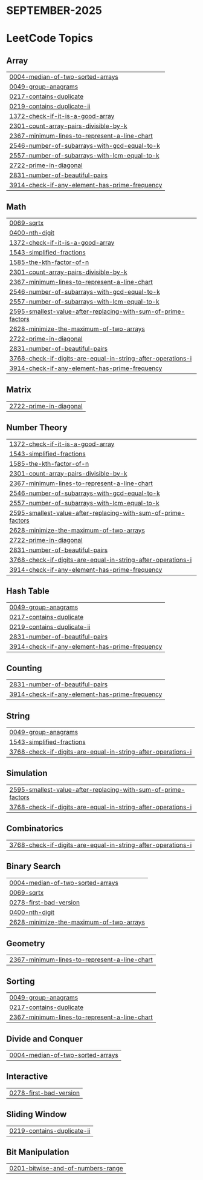 # SEPTEMBER-2025
<!---LeetCode Topics Start-->
# LeetCode Topics
## Array
|  |
| ------- |
| [0004-median-of-two-sorted-arrays](https://github.com/Gundekari-Srinidhi/SEPTEMBER-2025/tree/master/0004-median-of-two-sorted-arrays) |
| [0049-group-anagrams](https://github.com/Gundekari-Srinidhi/SEPTEMBER-2025/tree/master/0049-group-anagrams) |
| [0217-contains-duplicate](https://github.com/Gundekari-Srinidhi/SEPTEMBER-2025/tree/master/0217-contains-duplicate) |
| [0219-contains-duplicate-ii](https://github.com/Gundekari-Srinidhi/SEPTEMBER-2025/tree/master/0219-contains-duplicate-ii) |
| [1372-check-if-it-is-a-good-array](https://github.com/Gundekari-Srinidhi/SEPTEMBER-2025/tree/master/1372-check-if-it-is-a-good-array) |
| [2301-count-array-pairs-divisible-by-k](https://github.com/Gundekari-Srinidhi/SEPTEMBER-2025/tree/master/2301-count-array-pairs-divisible-by-k) |
| [2367-minimum-lines-to-represent-a-line-chart](https://github.com/Gundekari-Srinidhi/SEPTEMBER-2025/tree/master/2367-minimum-lines-to-represent-a-line-chart) |
| [2546-number-of-subarrays-with-gcd-equal-to-k](https://github.com/Gundekari-Srinidhi/SEPTEMBER-2025/tree/master/2546-number-of-subarrays-with-gcd-equal-to-k) |
| [2557-number-of-subarrays-with-lcm-equal-to-k](https://github.com/Gundekari-Srinidhi/SEPTEMBER-2025/tree/master/2557-number-of-subarrays-with-lcm-equal-to-k) |
| [2722-prime-in-diagonal](https://github.com/Gundekari-Srinidhi/SEPTEMBER-2025/tree/master/2722-prime-in-diagonal) |
| [2831-number-of-beautiful-pairs](https://github.com/Gundekari-Srinidhi/SEPTEMBER-2025/tree/master/2831-number-of-beautiful-pairs) |
| [3914-check-if-any-element-has-prime-frequency](https://github.com/Gundekari-Srinidhi/SEPTEMBER-2025/tree/master/3914-check-if-any-element-has-prime-frequency) |
## Math
|  |
| ------- |
| [0069-sqrtx](https://github.com/Gundekari-Srinidhi/SEPTEMBER-2025/tree/master/0069-sqrtx) |
| [0400-nth-digit](https://github.com/Gundekari-Srinidhi/SEPTEMBER-2025/tree/master/0400-nth-digit) |
| [1372-check-if-it-is-a-good-array](https://github.com/Gundekari-Srinidhi/SEPTEMBER-2025/tree/master/1372-check-if-it-is-a-good-array) |
| [1543-simplified-fractions](https://github.com/Gundekari-Srinidhi/SEPTEMBER-2025/tree/master/1543-simplified-fractions) |
| [1585-the-kth-factor-of-n](https://github.com/Gundekari-Srinidhi/SEPTEMBER-2025/tree/master/1585-the-kth-factor-of-n) |
| [2301-count-array-pairs-divisible-by-k](https://github.com/Gundekari-Srinidhi/SEPTEMBER-2025/tree/master/2301-count-array-pairs-divisible-by-k) |
| [2367-minimum-lines-to-represent-a-line-chart](https://github.com/Gundekari-Srinidhi/SEPTEMBER-2025/tree/master/2367-minimum-lines-to-represent-a-line-chart) |
| [2546-number-of-subarrays-with-gcd-equal-to-k](https://github.com/Gundekari-Srinidhi/SEPTEMBER-2025/tree/master/2546-number-of-subarrays-with-gcd-equal-to-k) |
| [2557-number-of-subarrays-with-lcm-equal-to-k](https://github.com/Gundekari-Srinidhi/SEPTEMBER-2025/tree/master/2557-number-of-subarrays-with-lcm-equal-to-k) |
| [2595-smallest-value-after-replacing-with-sum-of-prime-factors](https://github.com/Gundekari-Srinidhi/SEPTEMBER-2025/tree/master/2595-smallest-value-after-replacing-with-sum-of-prime-factors) |
| [2628-minimize-the-maximum-of-two-arrays](https://github.com/Gundekari-Srinidhi/SEPTEMBER-2025/tree/master/2628-minimize-the-maximum-of-two-arrays) |
| [2722-prime-in-diagonal](https://github.com/Gundekari-Srinidhi/SEPTEMBER-2025/tree/master/2722-prime-in-diagonal) |
| [2831-number-of-beautiful-pairs](https://github.com/Gundekari-Srinidhi/SEPTEMBER-2025/tree/master/2831-number-of-beautiful-pairs) |
| [3768-check-if-digits-are-equal-in-string-after-operations-i](https://github.com/Gundekari-Srinidhi/SEPTEMBER-2025/tree/master/3768-check-if-digits-are-equal-in-string-after-operations-i) |
| [3914-check-if-any-element-has-prime-frequency](https://github.com/Gundekari-Srinidhi/SEPTEMBER-2025/tree/master/3914-check-if-any-element-has-prime-frequency) |
## Matrix
|  |
| ------- |
| [2722-prime-in-diagonal](https://github.com/Gundekari-Srinidhi/SEPTEMBER-2025/tree/master/2722-prime-in-diagonal) |
## Number Theory
|  |
| ------- |
| [1372-check-if-it-is-a-good-array](https://github.com/Gundekari-Srinidhi/SEPTEMBER-2025/tree/master/1372-check-if-it-is-a-good-array) |
| [1543-simplified-fractions](https://github.com/Gundekari-Srinidhi/SEPTEMBER-2025/tree/master/1543-simplified-fractions) |
| [1585-the-kth-factor-of-n](https://github.com/Gundekari-Srinidhi/SEPTEMBER-2025/tree/master/1585-the-kth-factor-of-n) |
| [2301-count-array-pairs-divisible-by-k](https://github.com/Gundekari-Srinidhi/SEPTEMBER-2025/tree/master/2301-count-array-pairs-divisible-by-k) |
| [2367-minimum-lines-to-represent-a-line-chart](https://github.com/Gundekari-Srinidhi/SEPTEMBER-2025/tree/master/2367-minimum-lines-to-represent-a-line-chart) |
| [2546-number-of-subarrays-with-gcd-equal-to-k](https://github.com/Gundekari-Srinidhi/SEPTEMBER-2025/tree/master/2546-number-of-subarrays-with-gcd-equal-to-k) |
| [2557-number-of-subarrays-with-lcm-equal-to-k](https://github.com/Gundekari-Srinidhi/SEPTEMBER-2025/tree/master/2557-number-of-subarrays-with-lcm-equal-to-k) |
| [2595-smallest-value-after-replacing-with-sum-of-prime-factors](https://github.com/Gundekari-Srinidhi/SEPTEMBER-2025/tree/master/2595-smallest-value-after-replacing-with-sum-of-prime-factors) |
| [2628-minimize-the-maximum-of-two-arrays](https://github.com/Gundekari-Srinidhi/SEPTEMBER-2025/tree/master/2628-minimize-the-maximum-of-two-arrays) |
| [2722-prime-in-diagonal](https://github.com/Gundekari-Srinidhi/SEPTEMBER-2025/tree/master/2722-prime-in-diagonal) |
| [2831-number-of-beautiful-pairs](https://github.com/Gundekari-Srinidhi/SEPTEMBER-2025/tree/master/2831-number-of-beautiful-pairs) |
| [3768-check-if-digits-are-equal-in-string-after-operations-i](https://github.com/Gundekari-Srinidhi/SEPTEMBER-2025/tree/master/3768-check-if-digits-are-equal-in-string-after-operations-i) |
| [3914-check-if-any-element-has-prime-frequency](https://github.com/Gundekari-Srinidhi/SEPTEMBER-2025/tree/master/3914-check-if-any-element-has-prime-frequency) |
## Hash Table
|  |
| ------- |
| [0049-group-anagrams](https://github.com/Gundekari-Srinidhi/SEPTEMBER-2025/tree/master/0049-group-anagrams) |
| [0217-contains-duplicate](https://github.com/Gundekari-Srinidhi/SEPTEMBER-2025/tree/master/0217-contains-duplicate) |
| [0219-contains-duplicate-ii](https://github.com/Gundekari-Srinidhi/SEPTEMBER-2025/tree/master/0219-contains-duplicate-ii) |
| [2831-number-of-beautiful-pairs](https://github.com/Gundekari-Srinidhi/SEPTEMBER-2025/tree/master/2831-number-of-beautiful-pairs) |
| [3914-check-if-any-element-has-prime-frequency](https://github.com/Gundekari-Srinidhi/SEPTEMBER-2025/tree/master/3914-check-if-any-element-has-prime-frequency) |
## Counting
|  |
| ------- |
| [2831-number-of-beautiful-pairs](https://github.com/Gundekari-Srinidhi/SEPTEMBER-2025/tree/master/2831-number-of-beautiful-pairs) |
| [3914-check-if-any-element-has-prime-frequency](https://github.com/Gundekari-Srinidhi/SEPTEMBER-2025/tree/master/3914-check-if-any-element-has-prime-frequency) |
## String
|  |
| ------- |
| [0049-group-anagrams](https://github.com/Gundekari-Srinidhi/SEPTEMBER-2025/tree/master/0049-group-anagrams) |
| [1543-simplified-fractions](https://github.com/Gundekari-Srinidhi/SEPTEMBER-2025/tree/master/1543-simplified-fractions) |
| [3768-check-if-digits-are-equal-in-string-after-operations-i](https://github.com/Gundekari-Srinidhi/SEPTEMBER-2025/tree/master/3768-check-if-digits-are-equal-in-string-after-operations-i) |
## Simulation
|  |
| ------- |
| [2595-smallest-value-after-replacing-with-sum-of-prime-factors](https://github.com/Gundekari-Srinidhi/SEPTEMBER-2025/tree/master/2595-smallest-value-after-replacing-with-sum-of-prime-factors) |
| [3768-check-if-digits-are-equal-in-string-after-operations-i](https://github.com/Gundekari-Srinidhi/SEPTEMBER-2025/tree/master/3768-check-if-digits-are-equal-in-string-after-operations-i) |
## Combinatorics
|  |
| ------- |
| [3768-check-if-digits-are-equal-in-string-after-operations-i](https://github.com/Gundekari-Srinidhi/SEPTEMBER-2025/tree/master/3768-check-if-digits-are-equal-in-string-after-operations-i) |
## Binary Search
|  |
| ------- |
| [0004-median-of-two-sorted-arrays](https://github.com/Gundekari-Srinidhi/SEPTEMBER-2025/tree/master/0004-median-of-two-sorted-arrays) |
| [0069-sqrtx](https://github.com/Gundekari-Srinidhi/SEPTEMBER-2025/tree/master/0069-sqrtx) |
| [0278-first-bad-version](https://github.com/Gundekari-Srinidhi/SEPTEMBER-2025/tree/master/0278-first-bad-version) |
| [0400-nth-digit](https://github.com/Gundekari-Srinidhi/SEPTEMBER-2025/tree/master/0400-nth-digit) |
| [2628-minimize-the-maximum-of-two-arrays](https://github.com/Gundekari-Srinidhi/SEPTEMBER-2025/tree/master/2628-minimize-the-maximum-of-two-arrays) |
## Geometry
|  |
| ------- |
| [2367-minimum-lines-to-represent-a-line-chart](https://github.com/Gundekari-Srinidhi/SEPTEMBER-2025/tree/master/2367-minimum-lines-to-represent-a-line-chart) |
## Sorting
|  |
| ------- |
| [0049-group-anagrams](https://github.com/Gundekari-Srinidhi/SEPTEMBER-2025/tree/master/0049-group-anagrams) |
| [0217-contains-duplicate](https://github.com/Gundekari-Srinidhi/SEPTEMBER-2025/tree/master/0217-contains-duplicate) |
| [2367-minimum-lines-to-represent-a-line-chart](https://github.com/Gundekari-Srinidhi/SEPTEMBER-2025/tree/master/2367-minimum-lines-to-represent-a-line-chart) |
## Divide and Conquer
|  |
| ------- |
| [0004-median-of-two-sorted-arrays](https://github.com/Gundekari-Srinidhi/SEPTEMBER-2025/tree/master/0004-median-of-two-sorted-arrays) |
## Interactive
|  |
| ------- |
| [0278-first-bad-version](https://github.com/Gundekari-Srinidhi/SEPTEMBER-2025/tree/master/0278-first-bad-version) |
## Sliding Window
|  |
| ------- |
| [0219-contains-duplicate-ii](https://github.com/Gundekari-Srinidhi/SEPTEMBER-2025/tree/master/0219-contains-duplicate-ii) |
## Bit Manipulation
|  |
| ------- |
| [0201-bitwise-and-of-numbers-range](https://github.com/Gundekari-Srinidhi/SEPTEMBER-2025/tree/master/0201-bitwise-and-of-numbers-range) |
<!---LeetCode Topics End-->